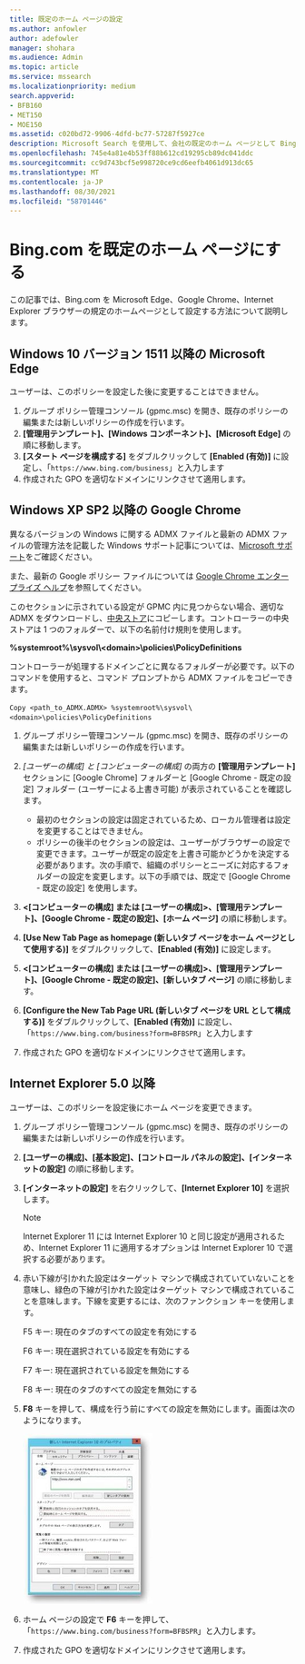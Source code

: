 ```yaml
---
title: 既定のホーム ページの設定
ms.author: anfowler
author: adefowler
manager: shohara
ms.audience: Admin
ms.topic: article
ms.service: mssearch
ms.localizationpriority: medium
search.appverid:
- BFB160
- MET150
- MOE150
ms.assetid: c020bd72-9906-4dfd-bc77-57287f5927ce
description: Microsoft Search を使用して、会社の既定のホーム ページとして Bing を設定する方法について説明します。
ms.openlocfilehash: 745e4a81e4b53ff88b612cd19295cb89dc041ddc
ms.sourcegitcommit: cc9d743bcf5e998720ce9cd6eefb4061d913dc65
ms.translationtype: MT
ms.contentlocale: ja-JP
ms.lasthandoff: 08/30/2021
ms.locfileid: "58701446"
---
```

# <a name="make-bingcom-the-default-home-page"></a>Bing.com を既定のホーム ページにする

この記事では、Bing.com を Microsoft Edge、Google Chrome、Internet Explorer ブラウザーの規定のホームページとして設定する方法について説明します。 
  
 
## <a name="microsoft-edge-on-windows-10-version-1511-or-later"></a>Windows 10 バージョン 1511 以降の Microsoft Edge

ユーザーは、このポリシーを設定した後に変更することはできません。 

1. グループ ポリシー管理コンソール (gpmc.msc) を開き、既存のポリシーの編集または新しいポリシーの作成を行います。 
1. **[管理用テンプレート]、[Windows コンポーネント]、[Microsoft Edge]** の順に移動します。    
1. **[スタート ページを構成する]** をダブルクリックして **[Enabled (有効)]** に設定し、「`https://www.bing.com/business`」と入力します
1.  作成された GPO を適切なドメインにリンクさせて適用します。

  
## <a name="google-chrome-on-windows-xp-sp2-or-later"></a>Windows XP SP2 以降の Google Chrome


異なるバージョンの Windows に関する ADMX ファイルと最新の ADMX ファイルの管理方法を記載した Windows サポート記事については、[Microsoft サポート](https://support.microsoft.com/help/3087759/how-to-create-and-manage-the-central-store-for-group-policy-administra)をご確認ください。

また、最新の Google ポリシー ファイルについては [Google Chrome エンタープライズ ヘルプ](https://support.google.com/chrome/a/answer/187202)を参照してください。
  
このセクションに示されている設定が GPMC 内に見つからない場合、適切な ADMX をダウンロードし、[中央ストア](/previous-versions/windows/it-pro/windows-vista/cc748955%28v%3dws.10%29)にコピーします。コントローラーの中央ストアは 1 つのフォルダーで、以下の名前付け規則を使用します。
  
 **%systemroot%\sysvol\\<domain\>\policies\PolicyDefinitions**
  
コントローラーが処理するドメインごとに異なるフォルダーが必要です。以下のコマンドを使用すると、コマンド プロンプトから ADMX ファイルをコピーできます。
  
 `Copy <path_to_ADMX.ADMX> %systemroot%\sysvol\<domain>\policies\PolicyDefinitions`
  
1. グループ ポリシー管理コンソール (gpmc.msc) を開き、既存のポリシーの編集または新しいポリシーの作成を行います。
1. *[ユーザーの構成] と [コンピューターの構成]* の両方の **[管理用テンプレート]** セクションに [Google Chrome] フォルダーと [Google Chrome - 既定の設定] フォルダー (ユーザーによる上書き可能) が表示されていることを確認します。
   - 最初のセクションの設定は固定されているため、ローカル管理者は設定を変更することはできません。
   - ポリシーの後半のセクションの設定は、ユーザーがブラウザーの設定で変更できます。ユーザーが既定の設定を上書き可能かどうかを決定する必要があります。次の手順で、組織のポリシーとニーズに対応するフォルダーの設定を変更します。以下の手順では、既定で [Google Chrome - 既定の設定] を使用します。

1. **&lt;[コンピューターの構成] または [ユーザーの構成]&gt;、[管理用テンプレート]、[Google Chrome - 既定の設定]、[ホーム ページ]** の順に移動します。 
1. **[Use New Tab Page as homepage (新しいタブ ページをホーム ページとして使用する)]** をダブルクリックして、**[Enabled (有効)]** に設定します。 
1. **&lt;[コンピューターの構成] または [ユーザーの構成]&gt;、[管理用テンプレート]、[Google Chrome - 既定の設定]、[新しいタブ ページ]** の順に移動します。 
1. **[Configure the New Tab Page URL (新しいタブ ページを URL として構成する)]** をダブルクリックして、**[Enabled (有効)]** に設定し、「`https://www.bing.com/business?form=BFBSPR`」と入力します 
1. 作成された GPO を適切なドメインにリンクさせて適用します。

## <a name="internet-explorer-50-or-later"></a>Internet Explorer 5.0 以降
ユーザーは、このポリシーを設定後にホーム ページを変更できます。 

1. グループ ポリシー管理コンソール (gpmc.msc) を開き、既存のポリシーの編集または新しいポリシーの作成を行います。
    
2. **[ユーザーの構成]、[基本設定]、[コントロール パネルの設定]、[インターネットの設定]** の順に移動します。
    
3. **[インターネットの設定]** を右クリックして、**[Internet Explorer 10]** を選択します。
    
    > [!NOTE]
    > Internet Explorer 11 には Internet Explorer 10 と同じ設定が適用されるため、Internet Explorer 11 に適用するオプションは Internet Explorer 10 で選択する必要があります。 
  
4. 赤い下線が引かれた設定はターゲット マシンで構成されていていないことを意味し、緑色の下線が引かれた設定はターゲット マシンで構成されていることを意味します。下線を変更するには、次のファンクション キーを使用します。
    
    F5 キー: 現在のタブのすべての設定を有効にする
    
    F6 キー: 現在選択されている設定を有効にする
    
    F7 キー: 現在選択されている設定を無効にする
    
    F8 キー: 現在のタブのすべての設定を無効にする
    
5. **F8** キーを押して、構成を行う前にすべての設定を無効にします。画面は次のようになります。 
    
    ![Internet Explorer 10[プロパティ] ダイアログ。](media/2fd55755-5007-4e33-a795-c42ce2fcef4a.jpg)
  
6. ホーム ページの設定で **F6** キーを押して、「`https://www.bing.com/business?form=BFBSPR`」と入力します。
    
7. 作成された GPO を適切なドメインにリンクさせて適用します。